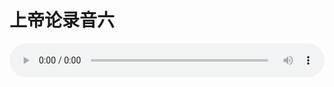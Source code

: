 # 上帝论录音六

<audio style="width: 100%;" preload="false" controls controlslist="nodownload"><source src="//cdn.wechat.edu.pl/audio/mp3/old/27381.mp3" type="audio/mpeg">Your browser does not support the audio element.</audio>


